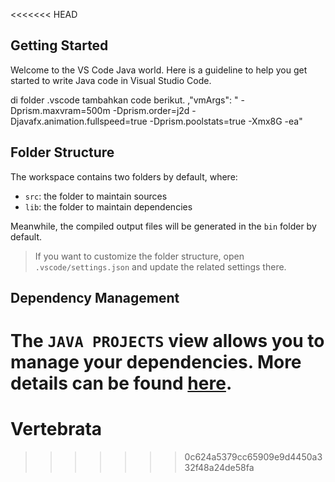 <<<<<<< HEAD
## Getting Started

Welcome to the VS Code Java world. Here is a guideline to help you get started to write Java code in Visual Studio Code.

di folder .vscode tambahkan code berikut.
,"vmArgs": " -Dprism.maxvram=500m -Dprism.order=j2d -Djavafx.animation.fullspeed=true -Dprism.poolstats=true -Xmx8G -ea"

## Folder Structure

The workspace contains two folders by default, where:

- `src`: the folder to maintain sources
- `lib`: the folder to maintain dependencies

Meanwhile, the compiled output files will be generated in the `bin` folder by default.

> If you want to customize the folder structure, open `.vscode/settings.json` and update the related settings there.

## Dependency Management

The `JAVA PROJECTS` view allows you to manage your dependencies. More details can be found [here](https://github.com/microsoft/vscode-java-dependency#manage-dependencies).
=======
# Vertebrata
>>>>>>> 0c624a5379cc65909e9d4450a332f48a24de58fa
